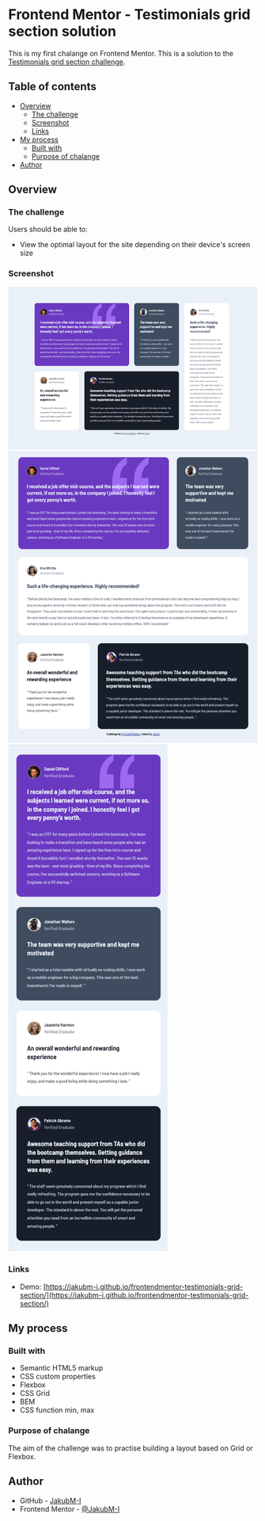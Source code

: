# Frontend Mentor - Testimonials grid section solution

This is my first chalange on Frontend Mentor. This is a solution to the [Testimonials grid section challenge](https://www.frontendmentor.io/challenges/testimonials-grid-section-Nnw6J7Un7).

## Table of contents

- [Overview](#overview)
  - [The challenge](#the-challenge)
  - [Screenshot](#screenshot)
  - [Links](#links)
- [My process](#my-process)
  - [Built with](#built-with)
  - [Purpose of chalange](#Purpose-of-chalange)
- [Author](#author)

## Overview

### The challenge

Users should be able to:

- View the optimal layout for the site depending on their device's screen size

### Screenshot

![Picture](./images/grid-testimionial-full.png)
![Picture](./images/grid-testimionial-medium.png)
![Picture](./images/grid-testimionial-mobile.png)

### Links

- Demo: [https://jakubm-i.github.io/frontendmentor-testimonials-grid-section/](https://jakubm-i.github.io/frontendmentor-testimonials-grid-section/)

## My process

### Built with

- Semantic HTML5 markup
- CSS custom properties
- Flexbox
- CSS Grid
- BEM
- CSS function min, max

### Purpose of chalange

The aim of the challenge was to practise building a layout based on Grid or Flexbox. 

## Author

- GitHub - [JakubM-I](https://github.com/JakubM-I)
- Frontend Mentor - [@JakubM-I](https://www.frontendmentor.io/profile/JakubM-I)
